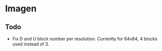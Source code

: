 # Imagen

## Todo

- Fix D and U block number per resolution. Currently for 64x64, 4 blocks used instead of 3. 
